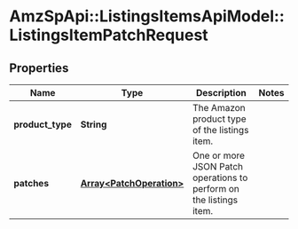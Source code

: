 # AmzSpApi::ListingsItemsApiModel::ListingsItemPatchRequest

## Properties
Name | Type | Description | Notes
------------ | ------------- | ------------- | -------------
**product_type** | **String** | The Amazon product type of the listings item. | 
**patches** | [**Array&lt;PatchOperation&gt;**](PatchOperation.md) | One or more JSON Patch operations to perform on the listings item. | 


